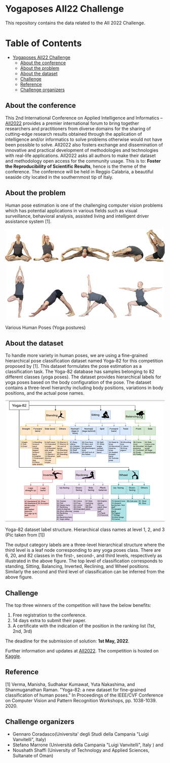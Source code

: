 # Yogaposes AII22 Challenge

This repository contains the data related to the AII 2022 Challenge. 

Table of Contents
=================

* [Yogaposes AII22 Challenge](#yogaposes-aii22-challenge)
   * [About the conference](#about-the-conference)
   * [About the problem](#about-the-problem)
   * [About the dataset](#about-the-dataset)
   * [Challenge](#challenge)
   * [Reference](#reference)
   * [Challenge organizers](#challenge-organizers)


## About the conference
This 2nd International Conference on Applied Intelligence and Informatics – [AII2022](https://www.aii2022.org) provides a premier international forum to bring together researchers and practitioners from diverse domains for the sharing of cutting-edge research results obtained through the application of intelligence and/or informatics to solve problems otherwise would not have been possible to solve. AII2022 also fosters exchange and dissemination of innovative and practical development of methodologies and technologies with real-life applications. AII2022 asks all authors to make their dataset and methodology open access for the community usage. This is to: **Foster the Reproducibility of Scientific Results**, hence is the theme of the conference. The conference will be held in Reggio Calabria, a beautiful seaside city located in the southernmost tip of Italy.

## About the problem
Human pose estimation is one of the challenging computer vision problems which has potential applications in various fields such as visual surveillance, behavioral analysis, assisted living and intelligent driver assistance system [1]. 


![Yoga postures](docs/postures.png)

Various Human Poses (Yoga postures)


## About the dataset
To handle more variety in human poses, we are using a fine-grained hierarchical pose classification dataset named Yoga-82 for this competition proposed by [1]. This dataset formulates the pose estimation as a classification task. The Yoga-82 database has samples belonging to 82 different classes (yoga poses). The dataset provides hierarchical labels for yoga poses based on the body configuration of the pose. The dataset contains a three-level hierarchy including body positions, variations in body positions, and the actual pose names. 


![Yoga-82 dataset label structure](docs/yoga.png)

Yoga-82 dataset label structure. Hierarchical class names at level 1, 2, and 3 (Pic taken from [1]) 

The output category labels are a three-level hierarchical structure where the third level is a leaf node corresponding to any yoga poses class. There are 6, 20, and 82 classes in the first-, second-, and third levels, respectively as illustrated in the above figure. The top level of classification corresponds to standing, Sitting, Balancing, Inverted, Reclining, and Wheel positions. Similarly the second and third level of classification can be inferred from the above figure.  

## Challenge
The top three winners of the competition will have the below benefits: 
1) Free registration to the conference. 
2) 14 days extra to submit their paper.
3) A certificate with the indication of the position in the ranking list (1st, 2nd, 3rd)

The deadline for the submission of solution: **1st May, 2022**. 

Further information and updates at [AII2022](https://www.aii2022.org). The competition is hosted on [Kaggle](https://www.kaggle.com/c/ai2022-competition).


## Reference
[1]	Verma, Manisha, Sudhakar Kumawat, Yuta Nakashima, and Shanmuganathan Raman. "Yoga-82: a new dataset for fine-grained classification of human poses." In Proceedings of the IEEE/CVF Conference on Computer Vision and Pattern Recognition Workshops, pp. 1038-1039. 2020.

## Challenge organizers
- Gennaro Coradasco(Universita' degli Studi della Campania "Luigi Vanvitelli", Italy) 
- Stefano Marrone (Università della Campania "Luigi Vanvitelli", Italy ) and 
- Noushath Shaffi (University of Technology and Applied Sciences, Sultanate of Oman)
